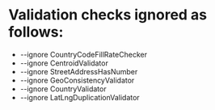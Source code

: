 # Validation checks ignored as follows:

- --ignore CountryCodeFillRateChecker
- --ignore CentroidValidator
- --ignore StreetAddressHasNumber
- --ignore GeoConsistencyValidator
- --ignore CountryValidator
- --ignore LatLngDuplicationValidator